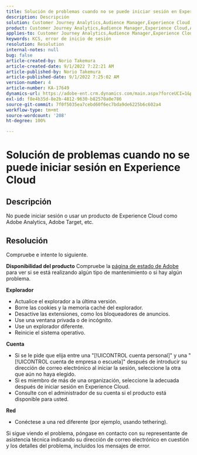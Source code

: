 ```yaml
---
title: Solución de problemas cuando no se puede iniciar sesión en Experience Cloud
description: Descripción
solution: Customer Journey Analytics,Audience Manager,Experience Cloud,Analytics,Target
product: Customer Journey Analytics,Audience Manager,Experience Cloud,Analytics,Target
applies-to: Customer Journey Analytics,Audience Manager,Experience Cloud,Analytics,Target
keywords: KCS, error de inicio de sesión
resolution: Resolution
internal-notes: null
bug: false
article-created-by: Norio Takemura
article-created-date: 9/1/2022 7:22:21 AM
article-published-by: Norio Takemura
article-published-date: 9/1/2022 7:25:02 AM
version-number: 4
article-number: KA-17649
dynamics-url: https://adobe-ent.crm.dynamics.com/main.aspx?forceUCI=1&pagetype=entityrecord&etn=knowledgearticle&id=7d1491cd-c629-ed11-9db1-002248086d3d
exl-id: f8e4b35d-8e2b-4812-9630-b82570a0e786
source-git-commit: 7f0f5035ea7cebd60f6ec7bda9de6225b6c602a4
workflow-type: tm+mt
source-wordcount: '208'
ht-degree: 100%

---
```


# Solución de problemas cuando no se puede iniciar sesión en Experience Cloud

## Descripción

No puede iniciar sesión o usar un producto de Experience Cloud como Adobe Analytics, Adobe Target, etc.

## Resolución


Compruebe e intente lo siguiente.

<b>Disponibilidad del producto</b>
Compruebe la [página de estado de Adobe](https://status.adobe.com/es) para ver si se está realizando algún tipo de mantenimiento o si hay algún problema.

<b>Explorador</b>

- Actualice el explorador a la última versión.
- Borre las cookies y la memoria caché del explorador.
- Desactive las extensiones, como los bloqueadores de anuncios.
- Use una ventana privada o de incógnito.
- Use un explorador diferente.
- Reinicie el sistema operativo.


<b>Cuenta</b>

- Si se le pide que elija entre una &quot;[!UICONTROL cuenta personal]&quot; y una &quot;[!UICONTROL cuenta de empresa o escuela]&quot; después de introducir su dirección de correo electrónico al iniciar la sesión, seleccione la otra que aún no haya elegido.
- Si es miembro de más de una organización, seleccione la adecuada después de iniciar sesión en Experience Cloud.
- Consulte con el administrador de su cuenta si el producto está disponible para usted.


<b>Red</b>

- Conéctese a una red diferente (por ejemplo, usando tethering).


Si sigue viendo el problema, póngase en contacto con su representante de asistencia técnica indicando su dirección de correo electrónico en cuestión y los detalles del problema, incluidos los mensajes de error.
